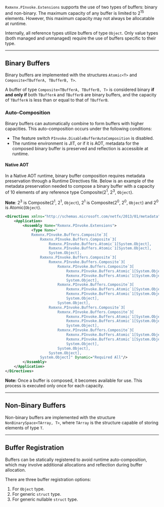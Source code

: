 ﻿`Rxmxnx.PInvoke.Extensions` supports the use of two types of buffers: binary and non-binary. The maximum capacity of any
buffer is limited to 2<sup>15</sup> elements. However, this maximum capacity may not always be allocatable at runtime.

Internally, all reference types utilize buffers of type `Object`. Only value types (both managed and unmanaged) require
the use of buffers specific to their type.

---

## Binary Buffers

Binary buffers are implemented with the structures `Atomic<T>` and `Composite<TBufferA, TBufferB, T>`.

A buffer of type `Composite<TBufferA, TBufferB, T>` is considered binary **if and only if** both `TBufferA` and
`TBufferB` are binary buffers, and the capacity of `TBufferA` is less than or equal to that of `TBufferB`.

### Auto-Composition

Binary buffers can automatically combine to form buffers with higher capacities. This auto-composition occurs under the
following conditions:

- The feature switch `PInvoke.DisableBufferAutoComposition` is disabled.
- The runtime environment is JIT, or if it is AOT, metadata for the composed binary buffer is preserved and reflection
  is accessible at runtime.

#### Native AOT

In a Native AOT runtime, binary buffer composition requires metadata preservation through a Runtime Directives file.
Below is an example of the metadata preservation needed to compose a binary buffer with a capacity of 10 elements of any
reference type Composite(2<sup>1</sup>, 2<sup>3</sup>, `Object`).

**Note**: 2<sup>3</sup> is Composite(2<sup>1</sup>, 2<sup>1</sup>, `Object`), 2<sup>1</sup> is
Composite(2<sup>0</sup>, 2<sup>0</sup>, `Object`) and 2<sup>0</sup> is Atomic(`Object`).

```xml
<Directives xmlns="http://schemas.microsoft.com/netfx/2013/01/metadata">
    <Application>
        <Assembly Name="Rxmxnx.PInvoke.Extensions">
            <Type Name="
            Rxmxnx.PInvoke.Buffers.Composite`3[
                Rxmxnx.PInvoke.Buffers.Composite`3[
                    Rxmxnx.PInvoke.Buffers.Atomic`1[System.Object], 
                    Rxmxnx.PInvoke.Buffers.Atomic`1[System.Object], 
                    System.Object],
                Rxmxnx.PInvoke.Buffers.Composite`3[
                    Rxmxnx.PInvoke.Buffers.Composite`3[
                        Rxmxnx.PInvoke.Buffers.Composite`3[
                            Rxmxnx.PInvoke.Buffers.Atomic`1[System.Object], 
                            Rxmxnx.PInvoke.Buffers.Atomic`1[System.Object], 
                            System.Object], 
                        Rxmxnx.PInvoke.Buffers.Composite`3[
                            Rxmxnx.PInvoke.Buffers.Atomic`1[System.Object], 
                            Rxmxnx.PInvoke.Buffers.Atomic`1[System.Object], 
                            System.Object], 
                        System.Object], 
                    Rxmxnx.PInvoke.Buffers.Composite`3[
                        Rxmxnx.PInvoke.Buffers.Composite`3[
                            Rxmxnx.PInvoke.Buffers.Atomic`1[System.Object], 
                            Rxmxnx.PInvoke.Buffers.Atomic`1[System.Object], 
                            System.Object], 
                        Rxmxnx.PInvoke.Buffers.Composite`3[
                            Rxmxnx.PInvoke.Buffers.Atomic`1[System.Object], 
                            Rxmxnx.PInvoke.Buffers.Atomic`1[System.Object], 
                            System.Object], 
                        System.Object], 
                    System.Object], 
                System.Object]" Dynamic="Required All"/>
        </Assembly>
    </Application>
</Directives>
```

**Note:** Once a buffer is composed, it becomes available for use. This process is executed only once for each capacity.

---

## Non-Binary Buffers

Non-binary buffers are implemented with the structure `NonBinarySpace<TArray, T>`, where `TArray` is the structure
capable of storing elements of type `T`.

---

## Buffer Registration

Buffers can be statically registered to avoid runtime auto-composition, which may involve additional allocations and
reflection during buffer allocation.

There are three buffer registration options:

1. For `Object` type.
2. For generic `struct` type.
3. For generic nullable `struct` type.